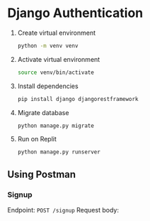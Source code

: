 # Django Authentication

1. Create virtual environment
   ```bash
   python -m venv venv
   ```

2. Activate virtual environment
   ```bash
   source venv/bin/activate
   ```

3. Install dependencies
   ```bash
   pip install django djangorestframework
   ```

4. Migrate database
   ```bash
   python manage.py migrate
   ```

5. Run on Replit
   ```bash
   python manage.py runserver
   ```

## Using Postman

### Signup
Endpoint: `POST /signup`
Request body:
